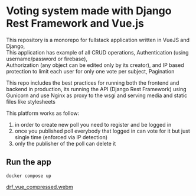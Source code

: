 # Voting system made with Django Rest Framework and Vue.js

This repository is a monorepo for fullstack application written in VueJS and Django,  
This application has example of all CRUD operations, Authentication (using username/password or firebase),  
Authorization (any object can be edited only by its creator), and IP based protection to limit each user for only one vote per subject, Pagination

This repo includes the best practices for running both the frontend and backend in production,
its running the API (Django Rest Framework) using Gunicorn and use Nginx as proxy to the wsgi and serving media and static files like stylesheets 

This platform works as follow:
1. in order to create new poll you need to register and be logged in
2. once you published poll everybody that logged in can vote for it but just single time (enforced via IP detection)
3. only the publisher of the poll can delete it
## Run the app
```
docker compose up
```
[drf_vue_compressed.webm](https://github.com/sailod/DRF_VUE/assets/39811986/3a58c86e-e328-4f86-bd8e-4182c9d18db4)
